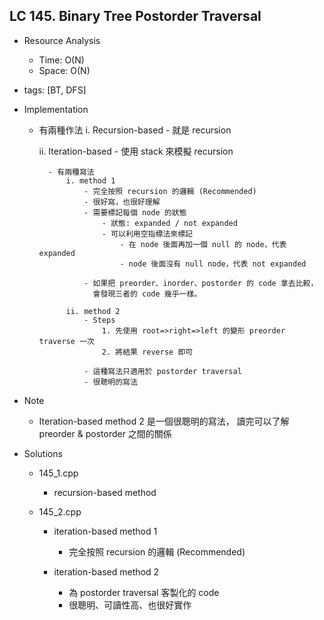 ## LC 145. Binary Tree Postorder Traversal
- Resource Analysis
    - Time: O(N)
    - Space: O(N)

- tags: [BT, DFS]

- Implementation
    - 有兩種作法
        i.  Recursion-based
            - 就是 recursion

        ii. Iteration-based
            - 使用 stack 來模擬 recursion
             
            - 有兩種寫法 
                i. method 1 
                    - 完全按照 recursion 的邏輯 (Recommended)
                    - 很好寫，也很好理解
                    - 需要標記每個 node 的狀態
                        - 狀態: expanded / not expanded
                        - 可以利用空指標法來標記
                            - 在 node 後面再加一個 null 的 node，代表 expanded
                            - node 後面沒有 null node，代表 not expanded

                    - 如果把 preorder、inorder、postorder 的 code 拿去比較，
                      會發現三者的 code 幾乎一樣。

                ii. method 2 
                    - Steps
                        1. 先使用 root=>right=>left 的變形 preorder traverse 一次
                        2. 將結果 reverse 即可
                         
                    - 這種寫法只適用於 postorder traversal
                    - 很聰明的寫法

- Note
    - Iteration-based method 2 是一個很聰明的寫法，
      讀完可以了解 preorder & postorder 之間的關係 

- Solutions
    - 145_1.cpp
        - recursion-based method    

    - 145_2.cpp
        - iteration-based method 1
            - 完全按照 recursion 的邏輯 (Recommended)
        
        - iteration-based method 2
            - 為 postorder traversal 客製化的 code 
            - 很聰明、可讀性高、也很好實作